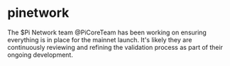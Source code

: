 # pinetwork
The $Pi Network team @PiCoreTeam has been working on ensuring everything is in place for the mainnet launch.  It's likely they are continuously reviewing and refining the validation process as part of their ongoing development.
